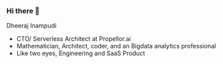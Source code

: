 ### Hi there 👋

<!--
**dheerajinampudi/dheerajinampudi** is a ✨ _special_ ✨ repository because its `README.md` (this file) appears on your GitHub profile.

Here are some ideas to get you started:

- 🔭 I’m currently working on ...
- 🌱 I’m currently learning ...
- 👯 I’m looking to collaborate on ...
- 🤔 I’m looking for help with ...
- 💬 Ask me about ...
- 📫 How to reach me: ...
- 😄 Pronouns: ...
- ⚡ Fun fact: ...
-->

Dheeraj Inampudi
- CTO/ Serverless Architect at Propellor.ai
- Mathematician, Architect, coder, and an Bigdata analytics professional
- Like two eyes, Engineering and SaaS Product
